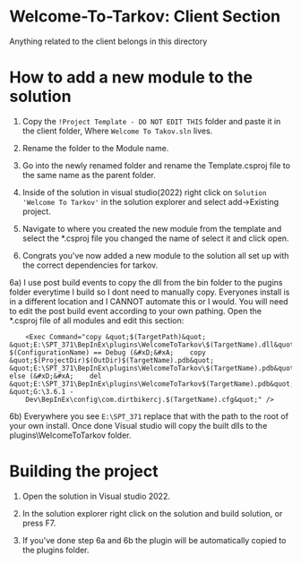 # Welcome-To-Tarkov: Client Section

Anything related to the client belongs in this directory

# How to add a new module to the solution

1) Copy the `!Project Template - DO NOT EDIT THIS` folder and paste it in the client folder, Where `Welcome To Takov.sln` lives.
2) Rename the folder to the Module name.
3) Go into the newly renamed folder and rename the Template.csproj file to the same name as the parent folder.
4) Inside of the solution in visual studio(2022) right click on `Solution 'Welcome To Tarkov'` in the solution explorer and select add->Existing project.
 


5) Navigate to where you created the new module from the template and select the *.csproj file you changed the name of select it and click open.



6) Congrats you've now added a new module to the solution all set up with the correct dependencies for tarkov.

6a) I use post build events to copy the dll from the bin folder to the pugins folder everytime I build so I dont need to manually copy.
Everyones install is in a different location and I CANNOT automate this or I would. You will need to edit the post build event according to your own pathing.
Open the *.csproj file of all modules and edit this section:

        <Exec Command="copy &quot;$(TargetPath)&quot; &quot;E:\SPT_371\BepInEx\plugins\WelcomeToTarkov\$(TargetName).dll&quot;&#xD;&#xA;if $(ConfigurationName) == Debug (&#xD;&#xA;    copy &quot;$(ProjectDir)$(OutDir)$(TargetName).pdb&quot; &quot;E:\SPT_371\BepInEx\plugins\WelcomeToTarkov\$(TargetName).pdb&quot;&#xD;&#xA;) else (&#xD;&#xA;    del &quot;E:\SPT_371\BepInEx\plugins\WelcomeToTarkov$(TargetName).pdb&quot;&#xD;&#xA;)&#xD;&#xA;&#xD;&#xA;del &quot;G:\3.6.1 -                                                 
        Dev\BepInEx\config\com.dirtbikercj.$(TargetName).cfg&quot;" />

6b) Everywhere you see `E:\SPT_371` replace that with the path to the root of your own install. Once done Visual studio will copy the built dlls to the plugins\WelcomeToTarkov folder.

# Building the project

1) Open the solution in Visual studio 2022.
2) In the solution explorer right click on the solution and build solution, or press F7.

3) If you've done step 6a and 6b the plugin will be automatically copied to the plugins folder.

